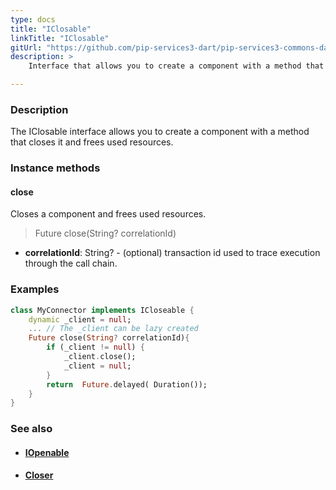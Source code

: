 ```yaml
---
type: docs
title: "IClosable"
linkTitle: "IClosable"
gitUrl: "https://github.com/pip-services3-dart/pip-services3-commons-dart"
description: >
    Interface that allows you to create a component with a method that closes it and frees used resources.

---
```


### Description

The IClosable interface allows you to create a component with a method that closes it and frees used resources.

### Instance methods

#### close
Closes a component and frees used resources.

> Future close(String? correlationId)

- **correlationId**: String? - (optional) transaction id used to trace execution through the call chain.

### Examples
```dart
class MyConnector implements ICloseable {
    dynamic _client = null;
    ... // The _client can be lazy created
    Future close(String? correlationId){
        if (_client != null) {
            _client.close();
            _client = null;
        }
        return  Future.delayed( Duration());
    }
}

```

### See also
- #### [IOpenable](../iopenable)
- #### [Closer](../closer)
